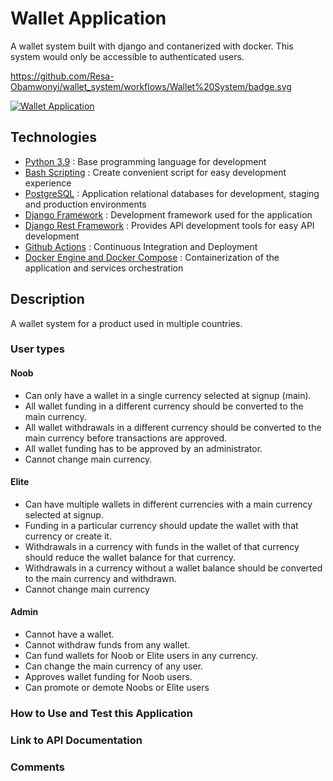 # Wallet Application
A wallet system built with django and contanerized with docker. 
This system would only be accessible to authenticated users.

https://github.com/Resa-Obamwonyi/wallet_system/workflows/Wallet%20System/badge.svg

[![Wallet Application](https://github.com/Resa-Obamwonyi/wallet_system/workflows/Wallet%20System/badge.svg)](https://github.com/Resa-Obamwonyi/wallet_system/actions)

## Technologies

* [Python 3.9](https://python.org) : Base programming language for development
* [Bash Scripting](https://www.codecademy.com/learn/learn-the-command-line/modules/bash-scripting) : Create convenient script for easy development experience
* [PostgreSQL](https://www.postgresql.org/) : Application relational databases for development, staging and production environments
* [Django Framework](https://www.djangoproject.com/) : Development framework used for the application
* [Django Rest Framework](https://www.django-rest-framework.org/) : Provides API development tools for easy API development
* [Github Actions](https://docs.github.com/en/free-pro-team@latest/actions) : Continuous Integration and Deployment
* [Docker Engine and Docker Compose](https://www.docker.com/) : Containerization of the application and services orchestration

## Description
A wallet system for a product used in multiple countries.

### User types
#### Noob
- Can only have a wallet in a single currency selected at signup (main).
- All wallet funding in a different currency should be converted to the main currency.
- All wallet withdrawals in a different currency should be converted to the main currency before transactions are approved.
- All wallet funding has to be approved by an administrator.
- Cannot change main currency.

#### Elite
- Can have multiple wallets in different currencies with a main currency selected at signup.
- Funding in a particular currency should update the wallet with that currency or create it.
- Withdrawals in a currency with funds in the wallet of that currency should reduce the wallet balance for that currency.
- Withdrawals in a currency without a wallet balance should be converted to the main currency and withdrawn.
- Cannot change main currency

#### Admin
- Cannot have a wallet.
- Cannot withdraw funds from any wallet.
- Can fund wallets for Noob or Elite users in any currency.
- Can change the main currency of any user.
- Approves wallet funding for Noob users.
- Can promote or demote Noobs or Elite users


### How to Use and Test this Application

### Link to API Documentation


### Comments